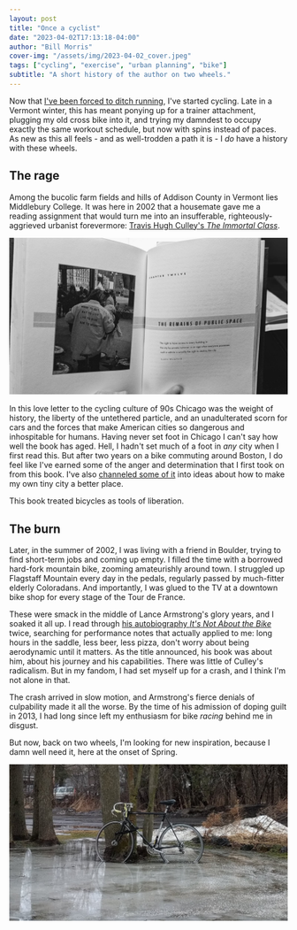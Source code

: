 ```yaml
---
layout: post
title: "Once a cyclist"
date: "2023-04-02T17:13:18-04:00"
author: "Bill Morris"
cover-img: "/assets/img/2023-04-02_cover.jpeg"
tags: ["cycling", "exercise", "urban planning", "bike"]
subtitle: "A short history of the author on two wheels."
---
```


Now that [I've been forced to ditch running](https://billmorris.io/shoals/posts/2023-03-08_a-new-story/), I've started cycling. Late in a Vermont winter, this has meant ponying up for a trainer attachment, plugging my old cross bike into it, and trying my damndest to occupy exactly the same workout schedule, but now with spins instead of paces. As new as this all feels - and as well-trodden a path it is - I _do_ have a history with these wheels.

## The rage

Among the bucolic farm fields and hills of Addison County in Vermont lies Middlebury College. It was here in 2002 that a housemate gave me a reading assignment that would turn me into an insufferable, righteously-aggrieved urbanist forevermore: [Travis Hugh Culley's _The Immortal Class_](https://www.publishersweekly.com/978-0-375-50428-0). 

![immortal](/shoals/assets/img/2023-04-02_1.jpeg)

In this love letter to the cycling culture of 90s Chicago was the weight of history, the liberty of the untethered particle, and an unadulterated scorn for cars and the forces that make American cities so dangerous and inhospitable for humans. Having never set foot in Chicago I can't say how well the book has aged. Hell, I hadn't set much of a foot in _any_ city when I first read this. But after two years on a bike commuting around Boston, I do feel like I've earned some of the anger and determination that I first took on from this book. I've also [channeled some of it](https://billmorris.io/shoals/posts/2016-08-11_superblocks-for-a-small-city/) into ideas about how to make my own tiny city a better place.

This book treated bicycles as tools of liberation.

## The burn

Later, in the summer of 2002, I was living with a friend in Boulder, trying to find short-term jobs and coming up empty. I filled the time with a borrowed hard-fork mountain bike, zooming amateurishly around town. I struggled up Flagstaff Mountain every day in the pedals, regularly passed by much-fitter elderly Coloradans. And importantly, I was glued to the TV at a downtown bike shop for every stage of the Tour de France. 

These were smack in the middle of Lance Armstrong's glory years, and I soaked it all up. I read through [his autobiography _It's Not About the Bike_](https://en.wikipedia.org/wiki/It%27s_Not_About_the_Bike) twice, searching for performance notes that actually applied to me: long hours in the saddle, less beer, less pizza, don't worry about being aerodynamic until it matters. As the title announced, his book was about him, about his journey and his capabilities. There was little of Culley's radicalism. But in my fandom, I had set myself up for a crash, and I think I'm not alone in that.

The crash arrived in slow motion, and Armstrong's fierce denials of culpability made it all the worse. By the time of his admission of doping guilt in 2013, I had long since left my enthusiasm for bike _racing_ behind me in disgust.

But now, back on two wheels, I'm looking for new inspiration, because I damn well need it, here at the onset of Spring.

![frozen](/shoals/assets/img/2023-04-02_2.jpeg)

